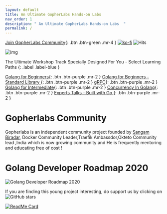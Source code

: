 ```yaml
---
layout: default
title: An Ultimate GopherLabs Hands-on Labs
nav_order: 1
description: " An Ultimate GopherLabs Hands-on Labs  "
permalink: /
---
```

[Join GopherLabs Community](https://discord.gg/S3GtFvT){: .btn .btn-green .mr-4 } [![ko-fi](https://www.ko-fi.com/img/githubbutton_sm.svg)](https://ko-fi.com/K3K0E60M) ![Hits](https://hitcounter.pythonanywhere.com/count/tag.svg?url=https%3A%2F%2Fgopherlabs.kubedaily.com%2F)

![img](https://raw.githubusercontent.com/sangam14/GopherLabs/master/img/gopherlabskube.png)


The Ultimate Workshop Track Specially Designed For You - Select Learning Paths 
{: .label .label-blue }

[Golang for Beginners](https://gopherlabs.kubedaily.com/Beginners/readme.html){: .btn .btn-purple .mr-2 } [Golang for Beginners - Standard Library ](https://gopherlabs.kubedaily.com/StandardLib/README.html){: .btn .btn-purple .mr-2 } [gRPC](https://gopherlabs.kubedaily.com/GRPC/README.html){: .btn .btn-purple .mr-2 } [Golang for Intermediate](){: .btn .btn-purple .mr-2 } [Concurrency In Golang](https://gopherlabs.kubedaily.com/Concurrency/){: .btn .btn-purple .mr-2 } 
[Experts Talks - Built with Go ](){: .btn .btn-purple .mr-2 } 

# Gopherlabs Community 

Gopherlabs is an independent community project founded by [Sangam Biradar](https://twitter.com/BiradarSangam/), Docker Community Leader,Traefik Ambassdor,Okteto Community lead ,India which is now growing community and He is frequently mentoring and educating free of cost ! 


# Golang Developer Roadmap 2020

 ![Golang Developer Roadmap 2020](https://raw.githubusercontent.com/sangam14/GopherLabs/master/img/golang-developer-roadmap.png)
 
If you are finding this young project interesting, do support us by clicking on ![GitHub stars](https://camo.githubusercontent.com/18d8913b395ef435e215d9b769e8867d939589dd/68747470733a2f2f696d672e736869656c64732e696f2f6769746875622f73746172732f73616e67616d31342f476f706865726c6162733f7374796c653d736f6369616c)


[![ReadMe Card](https://github-readme-stats.vercel.app/api/pin/?username=sangam14&repo=GopherLabs)](https://github.com/sangam14/GopherLabs)




